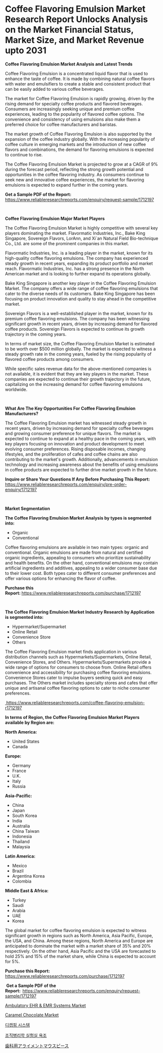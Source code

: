<p><h1>Coffee Flavoring Emulsion Market Research Report Unlocks Analysis on the Market Financial Status, Market Size, and Market Revenue upto 2031</h1></p><p><strong>Coffee Flavoring Emulsion Market Analysis and Latest Trends</strong></p>
<p><p>Coffee Flavoring Emulsion is a concentrated liquid flavor that is used to enhance the taste of coffee. It is made by combining natural coffee flavors with water and emulsifiers to create a stable and consistent product that can be easily added to various coffee beverages.</p><p>The market for Coffee Flavoring Emulsion is rapidly growing, driven by the rising demand for specialty coffee products and flavored beverages. Consumers are increasingly seeking unique and premium coffee experiences, leading to the popularity of flavored coffee options. The convenience and consistency of using emulsions also make them a preferred choice for coffee manufacturers and baristas.</p><p>The market growth of Coffee Flavoring Emulsion is also supported by the expansion of the coffee industry globally. With the increasing popularity of coffee culture in emerging markets and the introduction of new coffee flavors and combinations, the demand for flavoring emulsions is expected to continue to rise.</p><p>The Coffee Flavoring Emulsion Market is projected to grow at a CAGR of 9% during the forecast period, reflecting the strong growth potential and opportunities in the coffee flavoring industry. As consumers continue to seek new and innovative coffee experiences, the market for flavoring emulsions is expected to expand further in the coming years.</p></p>
<p><strong>Get a Sample PDF of the Report:&nbsp;</strong> <a href="https://www.reliableresearchreports.com/enquiry/request-sample/1712197">https://www.reliableresearchreports.com/enquiry/request-sample/1712197</a></p>
<p>&nbsp;</p>
<p><strong>Coffee Flavoring Emulsion Major Market Players</strong></p>
<p><p>The Coffee Flavoring Emulsion Market is highly competitive with several key players dominating the market. Flavormatic Industries, Inc., Bake King Singapore, Sovereign Flavors, LorAnn, and Xi`an Natural Field Bio-technique Co., Ltd. are some of the prominent companies in this market.</p><p>Flavormatic Industries, Inc. is a leading player in the market, known for its high-quality coffee flavoring emulsions. The company has experienced steady growth in recent years, expanding its product portfolio and market reach. Flavormatic Industries, Inc. has a strong presence in the North American market and is looking to further expand its operations globally.</p><p>Bake King Singapore is another key player in the Coffee Flavoring Emulsion Market. The company offers a wide range of coffee flavoring emulsions that cater to the diverse needs of its customers. Bake King Singapore has been focusing on product innovation and quality to stay ahead in the competitive market.</p><p>Sovereign Flavors is a well-established player in the market, known for its premium coffee flavoring emulsions. The company has been witnessing significant growth in recent years, driven by increasing demand for flavored coffee products. Sovereign Flavors is expected to continue its growth trajectory in the coming years.</p><p>In terms of market size, the Coffee Flavoring Emulsion Market is estimated to be worth over $500 million globally. The market is expected to witness a steady growth rate in the coming years, fueled by the rising popularity of flavored coffee products among consumers.</p><p>While specific sales revenue data for the above-mentioned companies is not available, it is evident that they are key players in the market. These companies are expected to continue their growth trajectory in the future, capitalizing on the increasing demand for coffee flavoring emulsions worldwide.</p></p>
<p>&nbsp;</p>
<p><strong>What Are The Key Opportunities For Coffee Flavoring Emulsion Manufacturers?</strong></p>
<p><p>The Coffee Flavoring Emulsion market has witnessed steady growth in recent years, driven by increasing demand for specialty coffee beverages and growing consumer preference for unique flavors. The market is expected to continue to expand at a healthy pace in the coming years, with key players focusing on innovation and product development to meet evolving consumer preferences. Rising disposable incomes, changing lifestyles, and the proliferation of cafes and coffee chains are also contributing to the market's growth. Additionally, advancements in emulsion technology and increasing awareness about the benefits of using emulsions in coffee products are expected to further drive market growth in the future.</p></p>
<p><strong>Inquire or Share Your Questions If Any Before Purchasing This Report:</strong> <a href="https://www.reliableresearchreports.com/enquiry/pre-order-enquiry/1712197">https://www.reliableresearchreports.com/enquiry/pre-order-enquiry/1712197</a></p>
<p>&nbsp;</p>
<p><strong>Market Segmentation</strong></p>
<p><strong>The Coffee Flavoring Emulsion Market Analysis by types is segmented into:</strong></p>
<p><ul><li>Organic</li><li>Conventional</li></ul></p>
<p><p>Coffee flavoring emulsions are available in two main types: organic and conventional. Organic emulsions are made from natural and certified organic ingredients, appealing to consumers who prioritize sustainability and health benefits. On the other hand, conventional emulsions may contain artificial ingredients and additives, appealing to a wider consumer base due to their lower cost. Both types cater to different consumer preferences and offer various options for enhancing the flavor of coffee.</p></p>
<p><strong>Purchase this Report:&nbsp;</strong><a href="https://www.reliableresearchreports.com/purchase/1712197">https://www.reliableresearchreports.com/purchase/1712197</a></p>
<p>&nbsp;</p>
<p><strong>The Coffee Flavoring Emulsion Market Industry Research by Application is segmented into:</strong></p>
<p><ul><li>Hypermarket/Supermarket</li><li>Online Retail</li><li>Convenience Store</li><li>Others</li></ul></p>
<p><p>The Coffee Flavoring Emulsion market finds application in various distribution channels such as Hypermarkets/Supermarkets, Online Retail, Convenience Stores, and Others. Hypermarkets/Supermarkets provide a wide range of options for consumers to choose from. Online Retail offers convenience and accessibility for purchasing coffee flavoring emulsions. Convenience Stores cater to impulse buyers seeking quick and easy purchases. The Others market includes specialty stores and cafes that offer unique and artisanal coffee flavoring options to cater to niche consumer preferences.</p></p>
<p><a href="https://www.reliableresearchreports.com/coffee-flavoring-emulsion-r1712197">&nbsp;https://www.reliableresearchreports.com/coffee-flavoring-emulsion-r1712197</a></p>
<p><strong>In terms of Region, the Coffee Flavoring Emulsion Market Players available by Region are:</strong></p>
<p>
    <p> <strong> North America: </strong>
        <ul>
            <li>United States</li>
            <li>Canada</li>
        </ul>
        </p> 
    <p> <strong> Europe: </strong>
        <ul>
            <li>Germany</li>
            <li>France</li>
            <li>U.K.</li>
            <li>Italy</li>
            <li>Russia</li>
        </ul>
        </p> 
    <p> <strong> Asia-Pacific: </strong>
        <ul>
            <li>China</li>
            <li>Japan</li>
            <li>South Korea</li>
            <li>India</li>
            <li>Australia</li>
            <li>China Taiwan</li>
            <li>Indonesia</li>
            <li>Thailand</li>
            <li>Malaysia</li>
        </ul>
        </p> 
    <p> <strong> Latin America: </strong>
        <ul>
            <li>Mexico</li>
            <li>Brazil</li>
            <li>Argentina Korea</li>
            <li>Colombia</li>
        </ul>
        </p> 
    <p> <strong> Middle East & Africa: </strong>
        <ul>
            <li>Turkey</li>
            <li>Saudi</li>
            <li>Arabia</li>
            <li>UAE</li>
            <li>Korea</li>
        </ul>
    </p>
    </p>
<p><p>The global market for coffee flavoring emulsion is expected to witness significant growth in regions such as North America, Asia Pacific, Europe, the USA, and China. Among these regions, North America and Europe are anticipated to dominate the market with a market share of 35% and 20% respectively. On the other hand, Asia Pacific and the USA are forecasted to hold 25% and 15% of the market share, while China is expected to account for 5%.</p></p>
<p><strong>Purchase this Report: </strong><a href="https://www.reliableresearchreports.com/purchase/1712197">https://www.reliableresearchreports.com/purchase/1712197</a></p>
<p>&nbsp;<strong>Get a Sample PDF of the Report:&nbsp;&nbsp;</strong><a href="https://www.reliableresearchreports.com/enquiry/request-sample/1712197">https://www.reliableresearchreports.com/enquiry/request-sample/1712197</a></p>
<p><strong></strong></p>
<p><p><a href="https://github.com/rahu1506/Market-Research-Report-List-4/blob/main/ambulatory-ehr-emr-systems-market.md">Ambulatory EHR & EMR Systems Market</a></p><p><a href="https://issuu.com/reportprime-2/docs/caramel-chocolate-market-size-2030.pptx">Caramel Chocolate Market</a></p><p><a href="https://github.com/plelbej847484502/Market-Research-Report-List-2/blob/main/1065604107325.md">디캡핑 시스템</a></p><p><a href="https://github.com/OliverBarry1954/Market-Research-Report-List-1/blob/main/8309639107324.md">조직병리학 실험실 욕조</a></p><p><a href="https://github.com/qwpelcjko9242629/Market-Research-Report-List-2/blob/main/6476389127194.md">歯科用アライメントマウスピース</a></p></p>